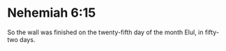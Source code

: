 # Nehemiah 6:15

So the wall was finished on the twenty-fifth day of the month Elul, in fifty-two days.
